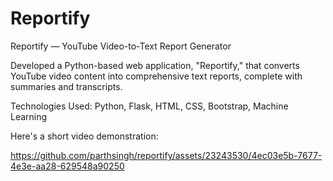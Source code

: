 # Reportify

Reportify — YouTube Video-to-Text Report Generator

Developed a Python-based web application, "Reportify," that converts YouTube video content into comprehensive text reports, complete with summaries and transcripts.

Technologies Used: Python, Flask, HTML, CSS, Bootstrap, Machine Learning

Here's a short video demonstration: 

https://github.com/parthsingh/reportify/assets/23243530/4ec03e5b-7677-4e3e-aa28-629548a90250

